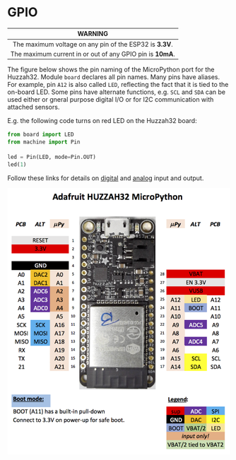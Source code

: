 # GPIO

| **WARNING** |
|:-----------:|
| The maximum voltage on any pin of the ESP32 is **3.3V**. |
| The maximum current in or out of any GPIO pin is **10mA**. |

The figure below shows the pin naming of the MicroPython port for the Huzzah32. Module `board` declares all pin names. Many pins have aliases. For example, pin `A12` is also called `LED`, reflecting the fact that it is tied to the on-board LED. Some pins have alternate functions, e.g. `SCL` and `SDA` can be used either or gneral purpose digital I/O or for I2C communication with attached sensors.

E.g. the following code turns on red LED on the Huzzah32 board:

```python
from board import LED
from machine import Pin

led = Pin(LED, mode=Pin.OUT)
led(1)
```

Follow these links for details on [digital](digital_io.md) and [analog](analog_io.md) input and output.

![ESP32 Huzzah32 Pin Names and Functions](huzzah32_pins.png)